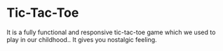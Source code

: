 # Tic-Tac-Toe
It is a fully functional and responsive tic-tac-toe game which we used to play in our childhood.. It gives you nostalgic feeling.

